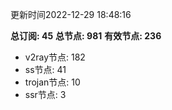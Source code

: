 更新时间2022-12-29 18:48:16

**总订阅: 45**
**总节点: 981**
**有效节点: 236**
- v2ray节点: 182
- ss节点: 41
- trojan节点: 10
- ssr节点: 3
